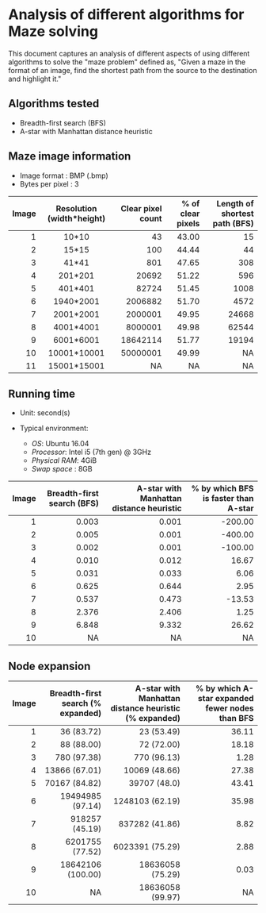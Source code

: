 # Analysis of different algorithms for Maze solving

This document captures an analysis of different aspects of using different algorithms to solve the "maze problem" defined as, "Given a maze in the format of an image, find the shortest path from the source to the destination and highlight it."

## Algorithms tested

* Breadth-first search (BFS)
* A-star with Manhattan distance heuristic

## Maze image information

* Image format    : BMP (.bmp)
* Bytes per pixel : 3

| Image | Resolution (width\*height) | Clear pixel count |  % of clear pixels | Length of shortest path (BFS) |
|------:|:--------------------------:|------------------:|-------------------:|------------------------------:|
|   1   |           10\*10           |         43        |       43.00        |             15                |
|   2   |           15\*15           |        100        |       44.44        |             44                |
|   3   |           41\*41           |        801        |       47.65        |            308                |
|   4   |          201\*201          |      20692        |       51.22        |            596                |
|   5   |          401\*401          |      82724        |       51.45        |           1008                |
|   6   |         1940\*2001         |    2006882        |       51.70        |           4572                |
|   7   |         2001\*2001         |    2000001        |       49.95        |          24668                |
|   8   |         4001\*4001         |    8000001        |       49.98        |          62544                |
|   9   |         6001\*6001         |   18642114        |       51.77        |          19194                |
|  10   |        10001\*10001        |   50000001        |       49.99        |            NA                 |
|  11   |        15001\*15001        |      NA           |         NA         |            NA                 |

## Running time

* Unit: second(s)
* Typical environment:

    - *OS*: Ubuntu 16.04
    - *Processor*: Intel i5 (7th gen) @ 3GHz
    - *Physical RAM*: 4GiB
    - *Swap space*  : 8GB

| Image | Breadth-first search (BFS) | A-star with Manhattan distance heuristic | % by which BFS is faster than A-star |
|------:|---------------------------:|-----------------------------------------:|-------------------------------------:|
| 1     |           0.003            |             0.001                        |         -200.00                      |
| 2     |           0.005            |             0.001                        |         -400.00                      |
| 3     |           0.002            |             0.001                        |         -100.00                      |
| 4     |           0.010            |             0.012                        |           16.67                      |
| 5     |           0.031            |             0.033                        |            6.06                      |
| 6     |           0.625            |             0.644                        |            2.95                      |
| 7     |           0.537            |             0.473                        |          -13.53                      |
| 8     |           2.376            |             2.406                        |            1.25                      |
| 9     |           6.848            |             9.332                        |           26.62                      |
| 10    |            NA              |              NA                          |             NA                       |

## Node expansion

| Image | Breadth-first search (% expanded) | A-star with Manhattan distance heuristic (% expanded)| % by which A-star expanded fewer nodes than BFS |
|------:|----------------------------------:|-----------------------------------------------------:|------------------------------------------------:|
| 1     |             36 (83.72)            |                          23 (53.49)                  |                  36.11                          |
| 2     |             88 (88.00)            |                          72 (72.00)                  |                  18.18                          |
| 3     |            780 (97.38)            |                         770 (96.13)                  |                   1.28                          |
| 4     |          13866 (67.01)            |                       10069 (48.66)                  |                  27.38                          |
| 5     |          70167 (84.82)            |                       39707 (48.0)                   |                  43.41                          |
| 6     |       19494985 (97.14)            |                     1248103 (62.19)                  |                  35.98                          |
| 7     |         918257 (45.19)            |                      837282 (41.86)                  |                   8.82                          |
| 8     |        6201755 (77.52)            |                     6023391 (75.29)                  |                   2.88                          |
| 9     |       18642106 (100.00)           |                    18636058 (75.29)                  |                   0.03                          |
| 10    |               NA                  |                    18636058 (99.97)                  |                     NA                          |

